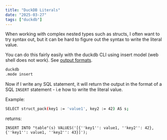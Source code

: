 ```yaml
---
title: "DuckDB Literals"
date: "2025-03-27"
tags: ["duckdb"]
---
```


When working with complex nested types such as structs, I often want to try syntax out, but it can be hard to figure out the syntax to write the literal value.

You can do this fairly easily with the duckdb CLI using insert model (web shell does not work).  See [output formats](https://duckdb.org/docs/stable/clients/cli/output_formats.html).

```bash
duckdb
.mode insert
```

Now if I write any SQL statement, it will return the output in the format of a SQL `INSERT` statement - i.e how to write the literal value.

Example:

```bash
SELECT struct_pack(key1 := 'value1', key2 := 42) AS s;
```

returns:

```
INSERT INTO "table"(s) VALUES('[{''key1'': value1, ''key2'': 42}, {''key1'': value1, ''key2'': 43}]');
```

